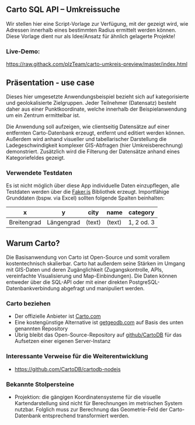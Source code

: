 ## Carto SQL API – Umkreissuche  
Wir stellen hier eine Script-Vorlage zur Verfügung,
mit der gezeigt wird, wie Adressen innerhalb eines bestimmten Radius ermittelt werden können.
Diese Vorlage dient nur als Idee/Ansatz für ähnlich gelagerte Projekte! 

### Live-Demo:
https://raw.githack.com/plzTeam/carto-umkreis-preview/master/index.html

## Präsentation - use case
Dieses hier umgesetzte Anwendungsbeispiel bezieht sich auf kategorisierte und geolokalisierte Zielgruppen. 
Jeder Teilnehmer (Datensatz) besteht daher aus einer Punktkoordinate, welche innerhalb der Beispielanwendung
um ein Zentrum ermittelbar ist.

Die Anwendung soll aufzeigen, wie clientseitig Datensätze
auf einer entfernten Carto-Datenbank erzeugt, entfernt und editiert werden können.
Außerdem wird anhand visueller und tabellarischer Darstellung die Ladegeschwindigkeit
komplexer GIS-Abfragen (hier Umkreisberechnung) demonstriert.
Zusätzlich wird die Filterung der Datensätze anhand eines Kategoriefeldes gezeigt. 

### Verwendete Testdaten
Es ist nicht möglich über diese App individuelle Daten einzupflegen, alle Testdaten werden 
über die [Faker.js](https://github.com/marak/Faker.js/) Bibliothek erzeugt.
Importfähige Grunddaten (bspw. via Excel) sollten folgende Spalten beinhalten:

x | y |  city | name | category
---|---|-----|------|-----
Breitengrad | Längengrad | (text) | (text) | 1, 2 od. 3

## Warum Carto?
Die Basisanwendung von Carto ist Open-Source und somit vorallem kostentechnisch skalierbar.
Carto hat außerdem seine Stärken im Umgang mit GIS-Daten und deren Zugänglichkeit
(Zugangskontrolle, APIs, vereinfachte Visualisierung und Map-Einbindungen).
Die Daten können entweder über die SQL-API oder mit einer direkten PostgreSQL-Datenbankverbindung abgefragt und manipuliert werden.
### Carto beziehen
+ Der offizielle Anbieter ist [Carto.com](https://carto.com/)
+ Eine kostengünstige Alternative ist [getgeodb.com](https://getgeodb.com/) auf Basis des unten genannten Repository
+ Übrig bleibt das Open-Source-Repository auf [github/CartoDB](https://github.com/CartoDB) für das Aufsetzen einer eigenen Server-Instanz

### Interessante Verweise für die Weiterentwicklung   
+ https://github.com/CartoDB/cartodb-nodejs

### Bekannte Stolpersteine
+ Projektion: die gängigen Koordinatensysteme für die visuelle Kartendarstellung
  sind nicht für Berechnungen im metrischen System nutzbar. Folglich muss zur Berechnung
  das Geometrie-Feld der Carto-Datenbank entsprechend transformiert werden.
